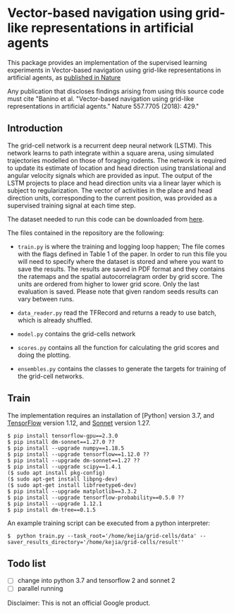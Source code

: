 # Vector-based navigation using grid-like representations in artificial agents

This package provides an implementation of the supervised learning experiments
in Vector-based navigation using grid-like representations in artificial agents,
as [published in Nature](https://www.nature.com/articles/s41586-018-0102-6)

Any publication that discloses findings arising from using this source code must
cite "Banino et al. "Vector-based navigation using grid-like representations in
artificial agents." Nature 557.7705 (2018): 429."

## Introduction

The grid-cell network is a recurrent deep neural network (LSTM). This network
learns to path integrate within a square arena, using simulated trajectories
modelled on those of foraging rodents. The network is required to update its
estimate of location and head direction using translational and angular velocity
signals which are provided as input. The output of the LSTM projects to place
and head direction units via a linear layer which is subject to regularization.
The vector of activities in the place and head direction units, corresponding to
the current position, was provided as a supervised training signal at each time
step.

The dataset needed to run this code can be downloaded from
[here](https://console.cloud.google.com/storage/browser/grid-cells-datasets).

The files contained in the repository are the following:

*   `train.py` is where the training and logging loop happen; The file comes
    with the flags defined in Table 1 of the paper. In order to run this file
    you will need to specify where the dataset is stored and where you want to
    save the results. The results are saved in PDF format and they contains the
    ratemaps and the spatial autocorrelagram order by grid score. The units are
    ordered from higher to lower grid score. Only the last evaluation is saved.
    Please note that given random seeds results can vary between runs.

*   `data_reader.py` read the TFRecord and returns a ready to use batch, which
    is already shuffled.

*   `model.py` contains the grid-cells network

*   `scores.py` contains all the function for calculating the grid scores and
    doing the plotting.

*   `ensembles.py` contains the classes to generate the targets for training of
    the grid-cell networks.

## Train

The implementation requires an installation of
[Python] version 3.7, and
[TensorFlow](https://www.tensorflow.org/) version 1.12, and
[Sonnet](https://github.com/deepmind/sonnet) version 1.27.

```shell
$ pip install tensorflow-gpu==2.3.0
$ pip install dm-sonnet==1.27.0 ??
$ pip install --upgrade numpy==1.18.5
$ pip install --upgrade tensorflow==1.12.0 ??
$ pip install --upgrade dm-sonnet==1.27 ??
$ pip install --upgrade scipy==1.4.1
($ sudo apt install pkg-config)
($ sudo apt-get install libpng-dev)
($ sudo apt-get install libfreetype6-dev)
$ pip install --upgrade matplotlib==3.3.2
$ pip install --upgrade tensorflow-probability==0.5.0 ??
$ pip install --upgrade 1.12.1
$ pip install dm-tree==0.1.5
```

An example training script can be executed from a python interpreter:

```shell
$  python train.py --task_root='/home/kejia/grid-cells/data' --saver_results_directory='/home/kejia/grid-cells/result''
```

## Todo list
- [ ] change into python 3.7 and tensorflow 2 and sonnet 2
- [ ] parallel running

Disclaimer: This is not an official Google product.

